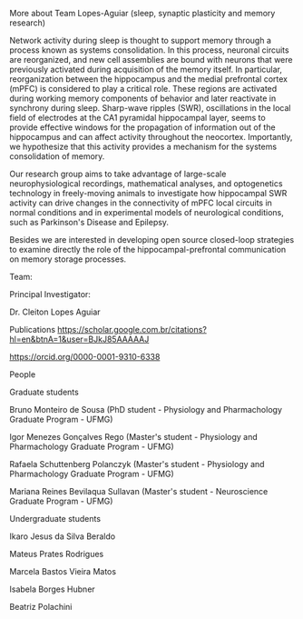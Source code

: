 More about Team Lopes-Aguiar (sleep, synaptic plasticity and memory research)

Network activity during sleep is thought to support memory through a process known as systems consolidation. In this process, neuronal circuits are reorganized, and new cell assemblies are bound with neurons that were previously activated during acquisition of the memory itself. In particular, reorganization between the hippocampus and the medial prefrontal cortex (mPFC) is considered to play a critical role. These regions are activated during working memory components of behavior and later reactivate in synchrony during sleep. Sharp-wave ripples (SWR), oscillations in the local field of electrodes at the CA1 pyramidal hippocampal layer, seems to provide effective windows for the propagation of information out of the hippocampus and can affect activity throughout the neocortex. Importantly, we hypothesize that this activity provides a mechanism for the systems consolidation of memory. 

Our research group aims to take advantage of large-scale neurophysiological recordings, mathematical analyses, and optogenetics technology in freely-moving animals to investigate how hippocampal SWR activity can drive changes in the connectivity of mPFC local circuits in normal conditions and in experimental models of neurological conditions, such as Parkinson's Disease and Epilepsy. 

Besides we are interested in developing open source closed-loop strategies to examine directly the role of the hippocampal-prefrontal communication on memory storage processes. 

Team:

Principal Investigator: 

Dr. Cleiton Lopes Aguiar 

Publications
https://scholar.google.com.br/citations?hl=en&btnA=1&user=BJkJ85AAAAAJ

https://orcid.org/0000-0001-9310-6338 

People

Graduate students

Bruno Monteiro de Sousa (PhD student - Physiology and Pharmachology Graduate Program - UFMG)

Igor Menezes Gonçalves Rego (Master's student - Physiology and Pharmachology Graduate Program - UFMG)

Rafaela Schuttenberg Polanczyk (Master's student - Physiology and Pharmachology Graduate Program - UFMG)

Mariana Reines Bevilaqua Sullavan (Master's student - Neuroscience Graduate Program - UFMG)

Undergraduate students

Ikaro Jesus da Silva Beraldo

Mateus Prates Rodrigues

Marcela Bastos Vieira Matos

Isabela Borges Hubner

Beatriz Polachini


 
